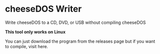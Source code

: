 # cheeseDOS Writer
Write cheeseDOS to a CD, DVD, or USB without compiling cheeseDOS

**This tool only works on Linux**

You can just download the program from the releases page but if you want to compile, visit here.
